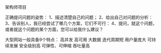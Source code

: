 架构师项目

正确提问问题的姿势：
1、描述清楚自己的问题；
2、给出自己对问题的分析：
3、告诉别人，我已经尝试了哪几个方案，它们不可行：
4、提问，就这个问题，或者就这个问题的某个方面，您可以给我什么建议？

大型网站一般具备9个特点：
高并发
高可用
大数据
迭代周期短
用户量庞大
可持续发展
安全级别高
可弹性、可伸缩
吞吐量高
